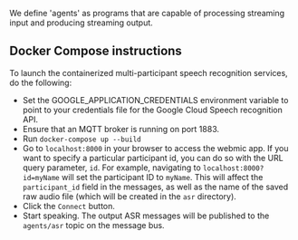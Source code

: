 We define 'agents' as programs that are capable of processing streaming input
and producing streaming output.

Docker Compose instructions
---------------------------

To launch the containerized multi-participant speech recognition services, do
the following:

- Set the GOOGLE_APPLICATION_CREDENTIALS environment variable to point to your
  credentials file for the Google Cloud Speech recognition API.
- Ensure that an MQTT broker is running on port 1883.
- Run `docker-compose up --build`
- Go to `localhost:8000` in your browser to access the webmic app. If you want
  to specify a particular participant id, you can do so with the URL query
  parameter, `id`. For example, navigating to `localhost:8000?id=myName` will
  set the participant ID to `myName`. This will affect the `participant_id`
  field in the messages, as well as the name of the saved raw audio file (which
  will be created in the `asr` directory).
- Click the `Connect` button.
- Start speaking. The output ASR messages will be published to the `agents/asr`
  topic on the message bus.
